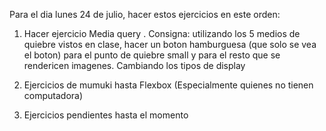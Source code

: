Para el dia lunes 24 de julio, hacer estos ejercicios en este orden:

1) Hacer ejercicio Media query .
Consigna: utilizando los 5 medios de quiebre vistos en clase, hacer un boton hamburguesa (que solo se vea el boton) para el punto de quiebre small
y para el resto que se rendericen imagenes. Cambiando los tipos de display 

2) Ejercicios de mumuki hasta Flexbox (Especialmente quienes no tienen computadora)

3) Ejercicios pendientes hasta el momento
